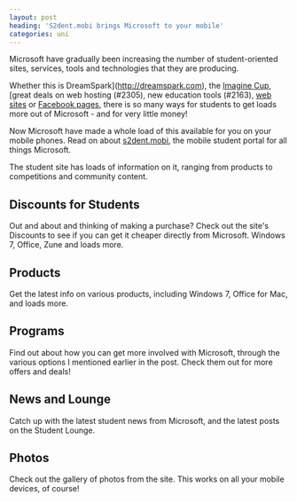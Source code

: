 ```yaml
---
layout: post
heading: 'S2dent.mobi brings Microsoft to your mobile'
categories: uni
---
```


Microsoft have gradually been increasing the number of student-oriented sites, services, tools and technologies that they are producing.

Whether this is DreamSpark](http://dreamspark.com), the [Imagine Cup](https://www.imaginecup.com/), [great deals on web hosting (#2305), new education tools (#2163), [web](http://www.microsoft.com/student/en/us/default.aspx) [sites](http://www.msstudentlounge.com/) or [Facebook pages](http://www.facebook.com/microsoftstudent), there is so many ways for students to get loads more out of Microsoft - and for very little money!

Now Microsoft have made a whole load of this available for you on your mobile phones. Read on about [s2dent.mobi](https://web.archive.org/web/20141230223548/http://msdn.microsoft.com/en-US/student-developer-program), the mobile student portal for all things Microsoft.

The student site has loads of information on it, ranging from products to competitions and community content.

## Discounts for Students

Out and about and thinking of making a purchase? Check out the site's Discounts to see if you can get it cheaper directly from Microsoft. Windows 7, Office, Zune and loads more.

## Products

Get the latest info on various products, including Windows 7, Office for Mac, and loads more.

## Programs

Find out about how you can get more involved with Microsoft, through the various options I mentioned earlier in the post. Check them out for more offers and deals!

## News and Lounge

Catch up with the latest student news from Microsoft, and the latest posts on the Student Lounge.

## Photos

Check out the gallery of photos from the site. This works on all your mobile devices, of course!

<!-- Replace missing image from http://media.chris-alexander.co.uk/wp-content/uploads/2010/01/IMG_0019.png -->

<!-- Replace missing image from http://media.chris-alexander.co.uk/wp-content/uploads/2010/01/IMG_0020.png -->

<!-- Replace missing image from http://media.chris-alexander.co.uk/wp-content/uploads/2010/01/Screenshot0007.jpg -->

<!-- Replace missing image from http://media.chris-alexander.co.uk/wp-content/uploads/2010/01/Screenshot0008.jpg -->

<!-- Replace missing image from http://media.chris-alexander.co.uk/wp-content/uploads/2010/01/Screenshot0009.jpg -->

<!-- Replace missing image from http://media.chris-alexander.co.uk/wp-content/uploads/2010/01/Screenshot0010.jpg -->

<!-- Replace missing image from http://media.chris-alexander.co.uk/wp-content/uploads/2010/01/Screenshot0011.jpg -->